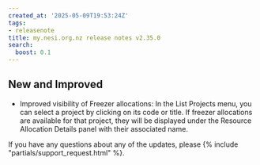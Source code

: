 ```yaml
---
created_at: '2025-05-09T19:53:24Z'
tags:
- releasenote
title: my.nesi.org.nz release notes v2.35.0
search:
  boost: 0.1
---
```


## New and Improved

- Improved visibility of Freezer allocations: In the List Projects menu, you can select a project by clicking on its code or title. If freezer allocations are available for that project, they will be displayed under the Resource Allocation Details panel with their associated name.  

If you have any questions about any of the updates, please
{% include "partials/support_request.html" %}.
